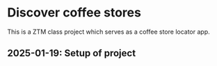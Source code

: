 # Discover coffee stores

This is a ZTM class project which serves as a coffee store locator app.


## 2025-01-19: Setup of project
